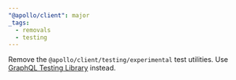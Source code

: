 ```yaml
---
"@apollo/client": major
_tags:
  - removals
  - testing
---
```


Remove the `@apollo/client/testing/experimental` test utilities. Use [GraphQL Testing Library](https://github.com/apollographql/graphql-testing-library) instead.
